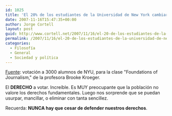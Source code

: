 ```yaml
---
id: 1025
title: 'El 20% de los estudiantes de la Universidad de New York cambiarí­a su derecho a votar por un iPod Touch'
date: 2007-11-16T15:47:35+00:00
author: Jorge Cortell
layout: post
guid: http://www.cortell.net/2007/11/16/el-20-de-los-estudiantes-de-la-universidad-de-new-york-cambiaria-su-derecho-a-votar-por-un-ipod-touch/
permalink: /2007/11/16/el-20-de-los-estudiantes-de-la-universidad-de-new-york-cambiaria-su-derecho-a-votar-por-un-ipod-touch/
categories:
  - Filosofí­a
  - General
  - Sociedad y polí­tica
---
```

<a target="_blank" title="noticia" href="http://www.politico.com/news/stories/1107/6892.html">Fuente</a>: votación a 3000 alumnos de NYU, para la clase "Foundations of Journalism," de la profesora Brooke Kroeger.

El **DERECHO** a votar. Increí­ble. Es MUY preocupante que la población no valore los derechos fundamentales. Luego nos sorprende que se puedan usurpar, mancillar, o eliminar con tanta sencillez.

Recuerda: **NUNCA hay que cesar de defender nuestros derechos**.